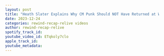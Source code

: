 ```yaml
---
layout: post
title: "Heath Slater Explains Why CM Punk Should NOT Have Returned at War Games"
date: 2023-12-24
categories: rewind-recap-relive videos
author: rewind-recap-relive
spotify_track_id: 
youtube_video_id: ETqkoly7clo
apple_track_id: 
youtube_metadata: 
---
```

